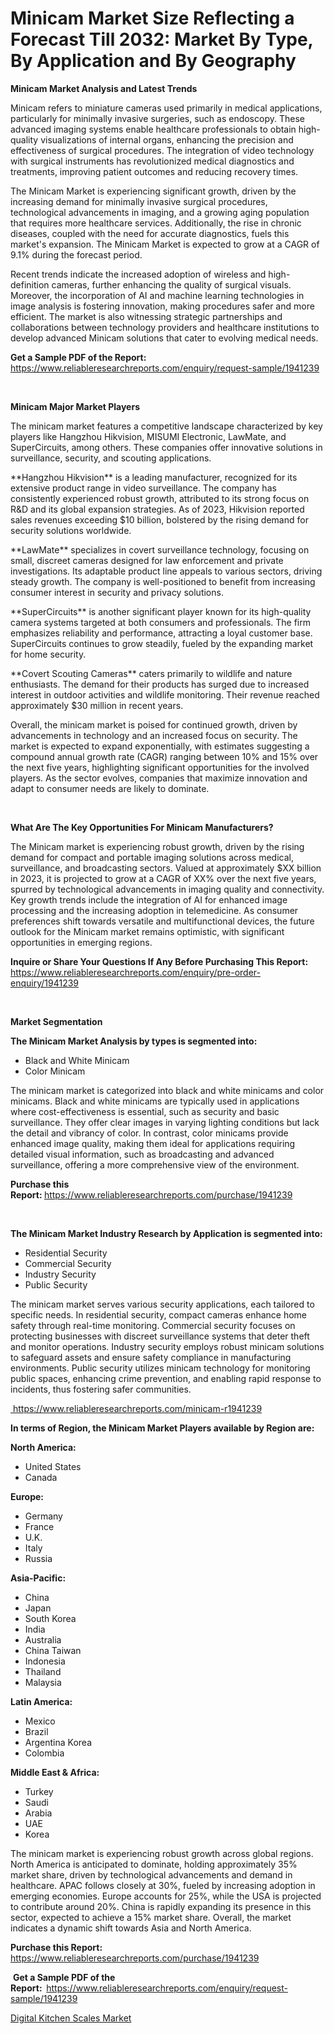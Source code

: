 <p><h1>Minicam Market Size Reflecting a Forecast Till 2032: Market By Type, By Application and By Geography</h1></p><p><strong>Minicam Market Analysis and Latest Trends</strong></p>
<p><p>Minicam refers to miniature cameras used primarily in medical applications, particularly for minimally invasive surgeries, such as endoscopy. These advanced imaging systems enable healthcare professionals to obtain high-quality visualizations of internal organs, enhancing the precision and effectiveness of surgical procedures. The integration of video technology with surgical instruments has revolutionized medical diagnostics and treatments, improving patient outcomes and reducing recovery times.</p><p>The Minicam Market is experiencing significant growth, driven by the increasing demand for minimally invasive surgical procedures, technological advancements in imaging, and a growing aging population that requires more healthcare services. Additionally, the rise in chronic diseases, coupled with the need for accurate diagnostics, fuels this market's expansion. The Minicam Market is expected to grow at a CAGR of 9.1% during the forecast period.</p><p>Recent trends indicate the increased adoption of wireless and high-definition cameras, further enhancing the quality of surgical visuals. Moreover, the incorporation of AI and machine learning technologies in image analysis is fostering innovation, making procedures safer and more efficient. The market is also witnessing strategic partnerships and collaborations between technology providers and healthcare institutions to develop advanced Minicam solutions that cater to evolving medical needs.</p></p>
<p><strong>Get a Sample PDF of the Report:&nbsp;</strong> <a href="https://www.reliableresearchreports.com/enquiry/request-sample/1941239?utm_campaign=2119&utm_medium=2&utm_source=Github&utm_content=ia&utm_term=12022025&utm_id=minicam">https://www.reliableresearchreports.com/enquiry/request-sample/1941239</a></p>
<p>&nbsp;</p>
<p><strong>Minicam Major Market Players</strong></p>
<p><p>The minicam market features a competitive landscape characterized by key players like Hangzhou Hikvision, MISUMI Electronic, LawMate, and SuperCircuits, among others. These companies offer innovative solutions in surveillance, security, and scouting applications.</p><p>**Hangzhou Hikvision** is a leading manufacturer, recognized for its extensive product range in video surveillance. The company has consistently experienced robust growth, attributed to its strong focus on R&D and its global expansion strategies. As of 2023, Hikvision reported sales revenues exceeding $10 billion, bolstered by the rising demand for security solutions worldwide.</p><p>**LawMate** specializes in covert surveillance technology, focusing on small, discreet cameras designed for law enforcement and private investigations. Its adaptable product line appeals to various sectors, driving steady growth. The company is well-positioned to benefit from increasing consumer interest in security and privacy solutions. </p><p>**SuperCircuits** is another significant player known for its high-quality camera systems targeted at both consumers and professionals. The firm emphasizes reliability and performance, attracting a loyal customer base. SuperCircuits continues to grow steadily, fueled by the expanding market for home security.</p><p>**Covert Scouting Cameras** caters primarily to wildlife and nature enthusiasts. The demand for their products has surged due to increased interest in outdoor activities and wildlife monitoring. Their revenue reached approximately $30 million in recent years.</p><p>Overall, the minicam market is poised for continued growth, driven by advancements in technology and an increased focus on security. The market is expected to expand exponentially, with estimates suggesting a compound annual growth rate (CAGR) ranging between 10% and 15% over the next five years, highlighting significant opportunities for the involved players. As the sector evolves, companies that maximize innovation and adapt to consumer needs are likely to dominate.</p></p>
<p>&nbsp;</p>
<p><strong>What Are The Key Opportunities For Minicam Manufacturers?</strong></p>
<p><p>The Minicam market is experiencing robust growth, driven by the rising demand for compact and portable imaging solutions across medical, surveillance, and broadcasting sectors. Valued at approximately $XX billion in 2023, it is projected to grow at a CAGR of XX% over the next five years, spurred by technological advancements in imaging quality and connectivity. Key growth trends include the integration of AI for enhanced image processing and the increasing adoption in telemedicine. As consumer preferences shift towards versatile and multifunctional devices, the future outlook for the Minicam market remains optimistic, with significant opportunities in emerging regions.</p></p>
<p><strong>Inquire or Share Your Questions If Any Before Purchasing This Report:</strong> <a href="https://www.reliableresearchreports.com/enquiry/pre-order-enquiry/1941239?utm_campaign=2119&utm_medium=2&utm_source=Github&utm_content=ia&utm_term=12022025&utm_id=minicam">https://www.reliableresearchreports.com/enquiry/pre-order-enquiry/1941239</a></p>
<p>&nbsp;</p>
<p><strong>Market Segmentation</strong></p>
<p><strong>The Minicam Market Analysis by types is segmented into:</strong></p>
<p><ul><li>Black and White Minicam</li><li>Color Minicam</li></ul></p>
<p><p>The minicam market is categorized into black and white minicams and color minicams. Black and white minicams are typically used in applications where cost-effectiveness is essential, such as security and basic surveillance. They offer clear images in varying lighting conditions but lack the detail and vibrancy of color. In contrast, color minicams provide enhanced image quality, making them ideal for applications requiring detailed visual information, such as broadcasting and advanced surveillance, offering a more comprehensive view of the environment.</p></p>
<p><strong>Purchase this Report:&nbsp;</strong><a href="https://www.reliableresearchreports.com/purchase/1941239?utm_campaign=2119&utm_medium=2&utm_source=Github&utm_content=ia&utm_term=12022025&utm_id=minicam">https://www.reliableresearchreports.com/purchase/1941239</a></p>
<p>&nbsp;</p>
<p><strong>The Minicam Market Industry Research by Application is segmented into:</strong></p>
<p><ul><li>Residential Security</li><li>Commercial Security</li><li>Industry Security</li><li>Public Security</li></ul></p>
<p><p>The minicam market serves various security applications, each tailored to specific needs. In residential security, compact cameras enhance home safety through real-time monitoring. Commercial security focuses on protecting businesses with discreet surveillance systems that deter theft and monitor operations. Industry security employs robust minicam solutions to safeguard assets and ensure safety compliance in manufacturing environments. Public security utilizes minicam technology for monitoring public spaces, enhancing crime prevention, and enabling rapid response to incidents, thus fostering safer communities.</p></p>
<p><a href="https://www.reliableresearchreports.com/minicam-r1941239?utm_campaign=2119&utm_medium=2&utm_source=Github&utm_content=ia&utm_term=12022025&utm_id=minicam">&nbsp;https://www.reliableresearchreports.com/minicam-r1941239</a></p>
<p><strong>In terms of Region, the Minicam Market Players available by Region are:</strong></p>
<p>
    <p> <strong> North America: </strong>
        <ul>
            <li>United States</li>
            <li>Canada</li>
        </ul>
        </p> 
    <p> <strong> Europe: </strong>
        <ul>
            <li>Germany</li>
            <li>France</li>
            <li>U.K.</li>
            <li>Italy</li>
            <li>Russia</li>
        </ul>
        </p> 
    <p> <strong> Asia-Pacific: </strong>
        <ul>
            <li>China</li>
            <li>Japan</li>
            <li>South Korea</li>
            <li>India</li>
            <li>Australia</li>
            <li>China Taiwan</li>
            <li>Indonesia</li>
            <li>Thailand</li>
            <li>Malaysia</li>
        </ul>
        </p> 
    <p> <strong> Latin America: </strong>
        <ul>
            <li>Mexico</li>
            <li>Brazil</li>
            <li>Argentina Korea</li>
            <li>Colombia</li>
        </ul>
        </p> 
    <p> <strong> Middle East & Africa: </strong>
        <ul>
            <li>Turkey</li>
            <li>Saudi</li>
            <li>Arabia</li>
            <li>UAE</li>
            <li>Korea</li>
        </ul>
    </p>
    </p>
<p><p>The minicam market is experiencing robust growth across global regions. North America is anticipated to dominate, holding approximately 35% market share, driven by technological advancements and demand in healthcare. APAC follows closely at 30%, fueled by increasing adoption in emerging economies. Europe accounts for 25%, while the USA is projected to contribute around 20%. China is rapidly expanding its presence in this sector, expected to achieve a 15% market share. Overall, the market indicates a dynamic shift towards Asia and North America.</p></p>
<p><strong>Purchase this Report: </strong><a href="https://www.reliableresearchreports.com/purchase/1941239?utm_campaign=2119&utm_medium=2&utm_source=Github&utm_content=ia&utm_term=12022025&utm_id=minicam">https://www.reliableresearchreports.com/purchase/1941239</a></p>
<p>&nbsp;<strong>Get a Sample PDF of the Report:&nbsp;&nbsp;</strong><a href="https://www.reliableresearchreports.com/enquiry/request-sample/1941239?utm_campaign=2119&utm_medium=2&utm_source=Github&utm_content=ia&utm_term=12022025&utm_id=minicam">https://www.reliableresearchreports.com/enquiry/request-sample/1941239</a></p>
<p><strong></strong></p>
<p><p><a href="https://github.com/NarcisoFerry/Market-Research-Report-List-1/blob/main/digital-kitchen-scales-market.md?utm_campaign=2119&utm_medium=2&utm_source=Github&utm_content=ia&utm_term=12022025&utm_id=minicam">Digital Kitchen Scales Market</a></p></p>